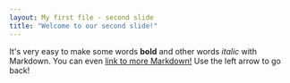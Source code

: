 ```yaml
---
layout: My first file - second slide
title: "Welcome to our second slide!"
---
```

It's very easy to make some words **bold** and other words *italic* with Markdown. You can even [link to more Markdown!](https://guides.github.com/features/mastering-markdown/)
Use the left arrow to go back!

